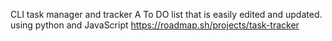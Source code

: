 CLI task manager and tracker
A To DO list that is easily edited and updated.
using python and JavaScript
https://roadmap.sh/projects/task-tracker
